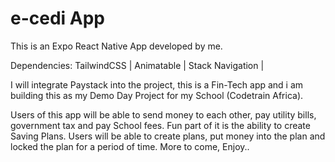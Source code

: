 # e-cedi App 

This is an Expo React Native App developed by me.

Dependencies: TailwindCSS | Animatable | Stack Navigation |

I will integrate Paystack into the project, this is a Fin-Tech app and i am building this as my Demo Day Project for my School (Codetrain Africa).

Users of this app will be able to send money to each other, pay utility bills, government tax and pay School fees. Fun part of it is the ability to create Saving Plans. Users will be able to create plans, put money into the plan and locked the plan for a period of time.
More to come, Enjoy..
